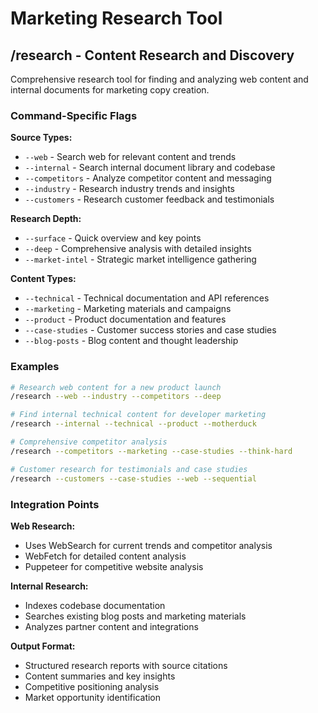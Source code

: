 # Marketing Research Tool

## /research - Content Research and Discovery

Comprehensive research tool for finding and analyzing web content and internal documents for marketing copy creation.

### Command-Specific Flags

**Source Types:**
- `--web` - Search web for relevant content and trends
- `--internal` - Search internal document library and codebase
- `--competitors` - Analyze competitor content and messaging
- `--industry` - Research industry trends and insights
- `--customers` - Research customer feedback and testimonials

**Research Depth:**
- `--surface` - Quick overview and key points
- `--deep` - Comprehensive analysis with detailed insights
- `--market-intel` - Strategic market intelligence gathering

**Content Types:**
- `--technical` - Technical documentation and API references
- `--marketing` - Marketing materials and campaigns
- `--product` - Product documentation and features
- `--case-studies` - Customer success stories and case studies
- `--blog-posts` - Blog content and thought leadership

### Examples

```bash
# Research web content for a new product launch
/research --web --industry --competitors --deep

# Find internal technical content for developer marketing
/research --internal --technical --product --motherduck

# Comprehensive competitor analysis
/research --competitors --marketing --case-studies --think-hard

# Customer research for testimonials and case studies
/research --customers --case-studies --web --sequential
```

### Integration Points

**Web Research:**
- Uses WebSearch for current trends and competitor analysis
- WebFetch for detailed content analysis
- Puppeteer for competitive website analysis

**Internal Research:**
- Indexes codebase documentation
- Searches existing blog posts and marketing materials
- Analyzes partner content and integrations

**Output Format:**
- Structured research reports with source citations
- Content summaries and key insights
- Competitive positioning analysis
- Market opportunity identification